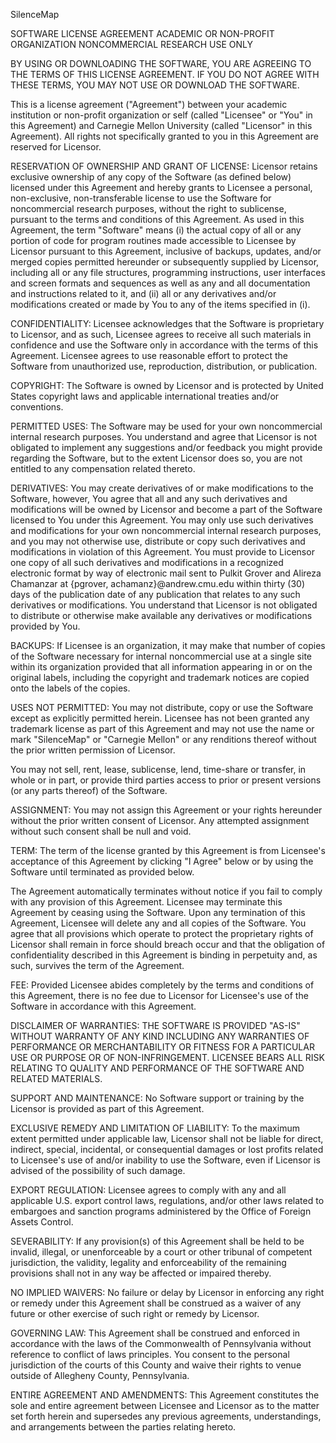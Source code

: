 SilenceMap

SOFTWARE LICENSE AGREEMENT
ACADEMIC OR NON-PROFIT ORGANIZATION NONCOMMERCIAL RESEARCH USE ONLY

BY USING OR DOWNLOADING THE SOFTWARE, YOU ARE AGREEING TO THE TERMS OF THIS LICENSE AGREEMENT.  IF YOU DO NOT AGREE WITH THESE TERMS, YOU MAY NOT USE OR DOWNLOAD THE SOFTWARE.

This is a license agreement ("Agreement") between your academic institution or non-profit organization or self (called "Licensee" or "You" in this Agreement) and Carnegie Mellon University (called "Licensor" in this Agreement).  All rights not specifically granted to you in this Agreement are reserved for Licensor. 

RESERVATION OF OWNERSHIP AND GRANT OF LICENSE: 
Licensor retains exclusive ownership of any copy of the Software (as defined below) licensed under this Agreement and hereby grants to Licensee a personal, non-exclusive, 
non-transferable license to use the Software for noncommercial research purposes, without the right to sublicense, pursuant to the terms and conditions of this Agreement.  As used in this Agreement, the term "Software" means (i) the actual copy of all or any portion of code for program routines made accessible to Licensee by Licensor pursuant to this Agreement, inclusive of backups, updates, and/or merged copies permitted hereunder or subsequently supplied by Licensor,  including all or any file structures, programming instructions, user interfaces and screen formats and sequences as well as any and all documentation and instructions related to it, and (ii) all or any derivatives and/or modifications created or made by You to any of the items specified in (i).

CONFIDENTIALITY: Licensee acknowledges that the Software is proprietary to Licensor, and as such, Licensee agrees to receive all such materials in confidence and use the Software only in accordance with the terms of this Agreement.  Licensee agrees to use reasonable effort to protect the Software from unauthorized use, reproduction, distribution, or publication.

COPYRIGHT: The Software is owned by Licensor and is protected by United 
States copyright laws and applicable international treaties and/or conventions.

PERMITTED USES:  The Software may be used for your own noncommercial internal research purposes. You understand and agree that Licensor is not obligated to implement any suggestions and/or feedback you might provide regarding the Software, but to the extent Licensor does so, you are not entitled to any compensation related thereto.

DERIVATIVES: You may create derivatives of or make modifications to the Software, however, You agree that all and any such derivatives and modifications will be owned by Licensor and become a part of the Software licensed to You under this Agreement.  You may only use such derivatives and modifications for your own noncommercial internal research purposes, and you may not otherwise use, distribute or copy such derivatives and modifications in violation of this Agreement.  You must provide to Licensor one copy of all such derivatives and modifications in a recognized electronic format by way of electronic mail sent to Pulkit Grover and Alireza Chamanzar at {pgrover, achamanz}@andrew.cmu.edu within thirty (30) days of the publication date of any publication that relates to any such derivatives or modifications. You understand that Licensor is not obligated to distribute or otherwise make available any derivatives or modifications provided by You.

BACKUPS:  If Licensee is an organization, it may make that number of copies of the Software necessary for internal noncommercial use at a single site within its organization provided that all information appearing in or on the original labels, including the copyright and trademark notices are copied onto the labels of the copies.

USES NOT PERMITTED:  You may not distribute, copy or use the Software except as explicitly permitted herein. Licensee has not been granted any trademark license as part of this Agreement and may not use the name or mark "SilenceMap" or "Carnegie Mellon" or any renditions thereof without the prior written permission of Licensor.

You may not sell, rent, lease, sublicense, lend, time-share or transfer, in whole or in part, or provide third parties access to prior or present versions (or any parts thereof) of the Software.

ASSIGNMENT: You may not assign this Agreement or your rights hereunder without the prior written consent of Licensor. Any attempted assignment without such consent shall be null and void.

TERM: The term of the license granted by this Agreement is from Licensee's acceptance of this Agreement by clicking "I Agree" below or by using the Software until terminated as provided below.

The Agreement automatically terminates without notice if you fail to comply with any provision of this Agreement.  Licensee may terminate this Agreement by ceasing using the Software.  Upon any termination of this Agreement, Licensee will delete any and all copies of the Software. You agree that all provisions which operate to protect the proprietary rights of Licensor shall remain in force should breach occur and that the obligation of confidentiality described in this Agreement is binding in perpetuity and, as such, survives the term of the Agreement.

FEE: Provided Licensee abides completely by the terms and conditions of this Agreement, there is no fee due to Licensor for Licensee's use of the Software in accordance with this Agreement.

DISCLAIMER OF WARRANTIES:  THE SOFTWARE IS PROVIDED "AS-IS" WITHOUT WARRANTY OF ANY KIND INCLUDING ANY WARRANTIES OF PERFORMANCE OR MERCHANTABILITY OR FITNESS FOR A PARTICULAR USE OR PURPOSE OR OF NON-INFRINGEMENT.  LICENSEE BEARS ALL RISK RELATING TO QUALITY AND PERFORMANCE OF THE SOFTWARE AND RELATED MATERIALS.

SUPPORT AND MAINTENANCE: No Software support or training by the Licensor is provided as part of this Agreement.  

EXCLUSIVE REMEDY AND LIMITATION OF LIABILITY: To the maximum extent permitted under applicable law, Licensor shall not be liable for direct, indirect, special, incidental, or consequential damages or lost profits related to Licensee's use of and/or inability to use the Software, even if Licensor is advised of the possibility of such damage.

EXPORT REGULATION: Licensee agrees to comply with any and all applicable 
U.S. export control laws, regulations, and/or other laws related to embargoes and sanction programs administered by the Office of Foreign Assets Control.

SEVERABILITY: If any provision(s) of this Agreement shall be held to be invalid, illegal, or unenforceable by a court or other tribunal of competent jurisdiction, the validity, legality and enforceability of the remaining provisions shall not in any way be affected or impaired thereby.

NO IMPLIED WAIVERS: No failure or delay by Licensor in enforcing any right or remedy under this Agreement shall be construed as a waiver of any future or other exercise of such right or remedy by Licensor.

GOVERNING LAW: This Agreement shall be construed and enforced in accordance with the laws of the Commonwealth of Pennsylvania without reference to conflict of laws principles.  You consent to the personal jurisdiction of the courts of this County and waive their rights to venue outside of Allegheny County, Pennsylvania.

ENTIRE AGREEMENT AND AMENDMENTS: This Agreement constitutes the sole and entire agreement between Licensee and Licensor as to the matter set forth herein and supersedes any previous agreements, understandings, and arrangements between the parties relating hereto.

